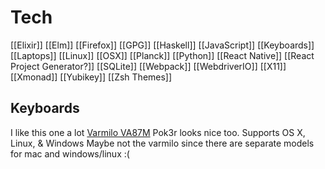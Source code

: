# Tech
[[Elixir]]
[[Elm]]
[[Firefox]]
[[GPG]]
[[Haskell]]
[[JavaScript]]
[[Keyboards]]
[[Laptops]]
[[Linux]]
[[OSX]]
[[Planck]]
[[Python]]
[[React Native]]
[[React Project Generator?]]
[[SQLite]]
[[Webpack]]
[[WebdriverIO]]
[[X11]]
[[Xmonad]]
[[Yubikey]]
[[Zsh Themes]]

## Keyboards
I like this one a lot [Varmilo VA87M]( https://shopkey.doyustudio.com/7l1wlsw-bb )
Pok3r looks nice too. Supports OS X, Linux, & Windows
Maybe not the varmilo since there are separate models for mac and windows/linux :(
